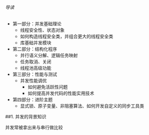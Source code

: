 ###### 导读

* 第一部分：并发基础理论
  * 线程安全性、状态对象
  * 如何构造线程安全类，并组合更大的线程安全类
  * 库基础并发模块
* 第二部分：结构化程序
  * 并行语义分解、逻辑任务映射
  * 任务取消、关闭
  * 线程池高级功能
* 第三部分：性能与测试
  * 并发性能调优
    * 如何避免活跃性问题
    * 如何提高并发代码的性能实用技术
* 第四部分：进阶主题
  * 显式锁、原子变量、非阻塞算法、如何开发自定义的同步工具类

##1. 并发的背景知识

并发常被拿出来与串行做比较



